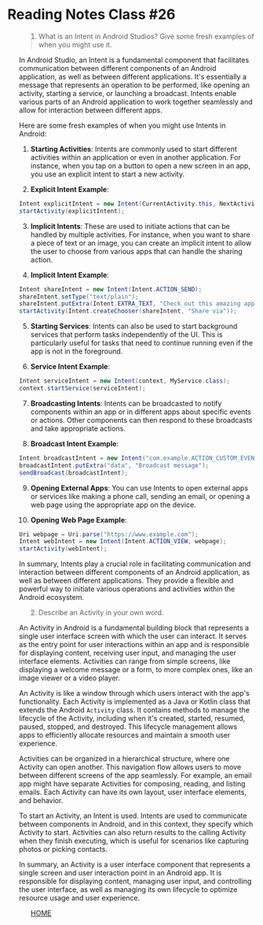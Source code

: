 # Reading Notes Class #26

<ol>

><li> What is an Intent in Android Studios? Give some fresh examples of when you might use it.

In Android Studio, an Intent is a fundamental component that facilitates communication between different components of an Android application, as well as between different applications. It's essentially a message that represents an operation to be performed, like opening an activity, starting a service, or launching a broadcast. Intents enable various parts of an Android application to work together seamlessly and allow for interaction between different apps.

Here are some fresh examples of when you might use Intents in Android:

1. **Starting Activities**: Intents are commonly used to start different activities within an application or even in another application. For instance, when you tap on a button to open a new screen in an app, you use an explicit intent to start a new activity.

2. **Explicit Intent Example**:
```java
Intent explicitIntent = new Intent(CurrentActivity.this, NextActivity.class);
startActivity(explicitIntent);
```

3. **Implicit Intents**: These are used to initiate actions that can be handled by multiple activities. For instance, when you want to share a piece of text or an image, you can create an implicit intent to allow the user to choose from various apps that can handle the sharing action.

4. **Implicit Intent Example**:

```java
Intent shareIntent = new Intent(Intent.ACTION_SEND);
shareIntent.setType("text/plain");
shareIntent.putExtra(Intent.EXTRA_TEXT, "Check out this amazing app!");
startActivity(Intent.createChooser(shareIntent, "Share via"));
```

5. **Starting Services**: Intents can also be used to start background services that perform tasks independently of the UI. This is particularly useful for tasks that need to continue running even if the app is not in the foreground.

6. **Service Intent Example**:

```java
Intent serviceIntent = new Intent(context, MyService.class);
context.startService(serviceIntent);
```

7. **Broadcasting Intents**: Intents can be broadcasted to notify components within an app or in different apps about specific events or actions. Other components can then respond to these broadcasts and take appropriate actions.

8. **Broadcast Intent Example**:

```java
Intent broadcastIntent = new Intent("com.example.ACTION_CUSTOM_EVENT");
broadcastIntent.putExtra("data", "Broadcast message");
sendBroadcast(broadcastIntent);
```

9. **Opening External Apps**: You can use Intents to open external apps or services like making a phone call, sending an email, or opening a web page using the appropriate app on the device.

10. **Opening Web Page Example**:

```java
Uri webpage = Uri.parse("https://www.example.com");
Intent webIntent = new Intent(Intent.ACTION_VIEW, webpage);
startActivity(webIntent);
```

In summary, Intents play a crucial role in facilitating communication and interaction between different components of an Android application, as well as between different applications. They provide a flexible and powerful way to initiate various operations and activities within the Android ecosystem.

</li>

><li> Describe an Activity in your own word.

An Activity in Android is a fundamental building block that represents a single user interface screen with which the user can interact. It serves as the entry point for user interactions within an app and is responsible for displaying content, receiving user input, and managing the user interface elements. Activities can range from simple screens, like displaying a welcome message or a form, to more complex ones, like an image viewer or a video player.

An Activity is like a window through which users interact with the app's functionality. Each Activity is implemented as a Java or Kotlin class that extends the Android `Activity` class. It contains methods to manage the lifecycle of the Activity, including when it's created, started, resumed, paused, stopped, and destroyed. This lifecycle management allows apps to efficiently allocate resources and maintain a smooth user experience.

Activities can be organized in a hierarchical structure, where one Activity can open another. This navigation flow allows users to move between different screens of the app seamlessly. For example, an email app might have separate Activities for composing, reading, and listing emails. Each Activity can have its own layout, user interface elements, and behavior.

To start an Activity, an Intent is used. Intents are used to communicate between components in Android, and in this context, they specify which Activity to start. Activities can also return results to the calling Activity when they finish executing, which is useful for scenarios like capturing photos or picking contacts.

In summary, an Activity is a user interface component that represents a single screen and user interaction point in an Android app. It is responsible for displaying content, managing user input, and controlling the user interface, as well as managing its own lifecycle to optimize resource usage and user experience.

</li>

<ol>

[HOME](../README.md)